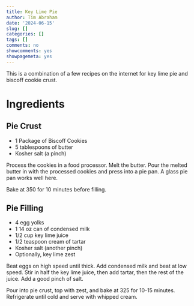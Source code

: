 ```yaml
---
title: Key Lime Pie
author: Tim Abraham
date: '2024-06-15'
slug: []
categories: []
tags: []
comments: no
showcomments: yes
showpagemeta: yes
---
```


This is a combination of a few recipes on the internet for key lime pie and biscoff cookie crust. 


# Ingredients

## Pie Crust

* 1 Package of Biscoff Cookies
* 5 tablespoons of butter
* Kosher salt (a pinch)

Process the cookies in a food processor. Melt the butter. Pour the melted butter in with the processed cookies and press into a pie pan. A glass pie pan works well here. 

Bake at 350 for 10 minutes before filling. 

## Pie Filling

* 4 egg yolks
* 1 14 oz can of condensed milk
* 1/2 cup key lime juice
* 1/2 teaspoon cream of tartar 
* Kosher salt (another pinch)
* Optionally, key lime zest

Beat eggs on high speed until thick. Add condensed milk and beat at low speed. Stir in half the key lime juice, then add tartar, then the rest of the juice. Add a good pinch of salt.

Pour into pie crust, top with zest, and bake at 325 for 10-15 minutes. Refrigerate until cold and serve with whipped cream.